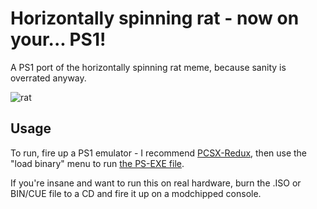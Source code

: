 # Horizontally spinning rat - now on your... PS1!

A PS1 port of the horizontally spinning rat meme, because sanity is overrated anyway.

![rat](https://www.horizontallyspinningrat.tk/rat.gif)

## Usage

To run, fire up a PS1 emulator - I recommend [PCSX-Redux](https://github.com/grumpycoders/pcsx-redux), then use the "load binary" menu to run [the PS-EXE file](https://github.com/Mcharlsto/ps1-rat/releases/download/1.0.1/RAT.ps-exe).

If you're insane and want to run this on real hardware, burn the .ISO or BIN/CUE file to a CD and fire it up on a modchipped console.
